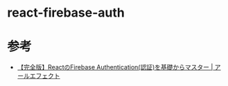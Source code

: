 # react-firebase-auth

# 参考
- [【完全版】ReactのFirebase Authentication(認証)を基礎からマスター | アールエフェクト](https://reffect.co.jp/react/react-firebase-auth)

